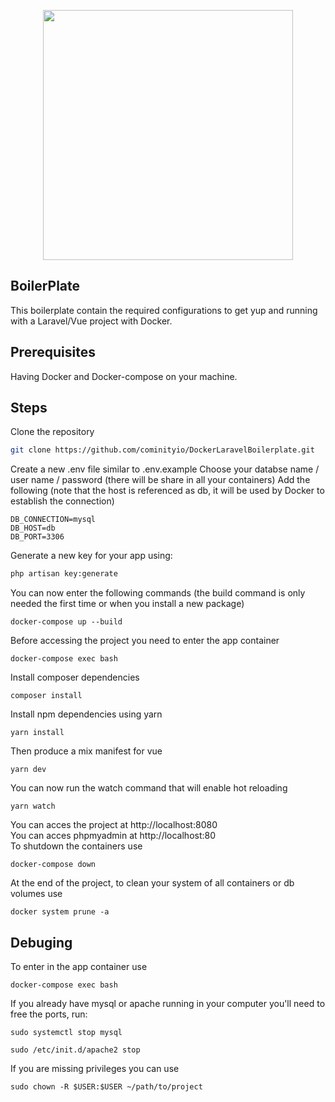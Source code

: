 <p align="center"><img src="https://res.cloudinary.com/dtfbvvkyp/image/upload/v1566331377/laravel-logolockup-cmyk-red.svg" width="400"></p>


## BoilerPlate

This boilerplate contain the required configurations to get yup and running with a Laravel/Vue project with Docker.

## Prerequisites

Having Docker and Docker-compose on your machine.

## Steps

Clone the repository
```sh
git clone https://github.com/cominityio/DockerLaravelBoilerplate.git
```
Create a new .env file similar to .env.example
Choose your databse name / user name / password (there will be share in all your containers)
Add the following (note that the host is referenced as db, it will be used by Docker to establish the connection)
```
DB_CONNECTION=mysql
DB_HOST=db
DB_PORT=3306
```
Generate a new key for your app using:
```sh
php artisan key:generate
```
You can now enter the following commands (the build command is only needed the first time or when you install a new package)
```
docker-compose up --build
```
Before accessing the project you need to enter the app container
```
docker-compose exec bash
```
Install composer dependencies
```
composer install
```
Install npm dependencies using yarn
```
yarn install
```
Then produce a mix manifest for vue
```
yarn dev
```
You can now run the watch command that will enable hot reloading
```
yarn watch
```
You can acces the project at http://localhost:8080  
You can acces phpmyadmin at http://localhost:80  
To shutdown the containers use
```
docker-compose down
```
At the end of the project, to clean your system of all containers or db volumes use
```
docker system prune -a
```

## Debuging

To enter in the app container use
```
docker-compose exec bash
```
If you already have mysql or apache running in your computer you'll need to free the ports, run:
```
sudo systemctl stop mysql
```
```
sudo /etc/init.d/apache2 stop
```
If you are missing privileges you can use
```
sudo chown -R $USER:$USER ~/path/to/project
```

